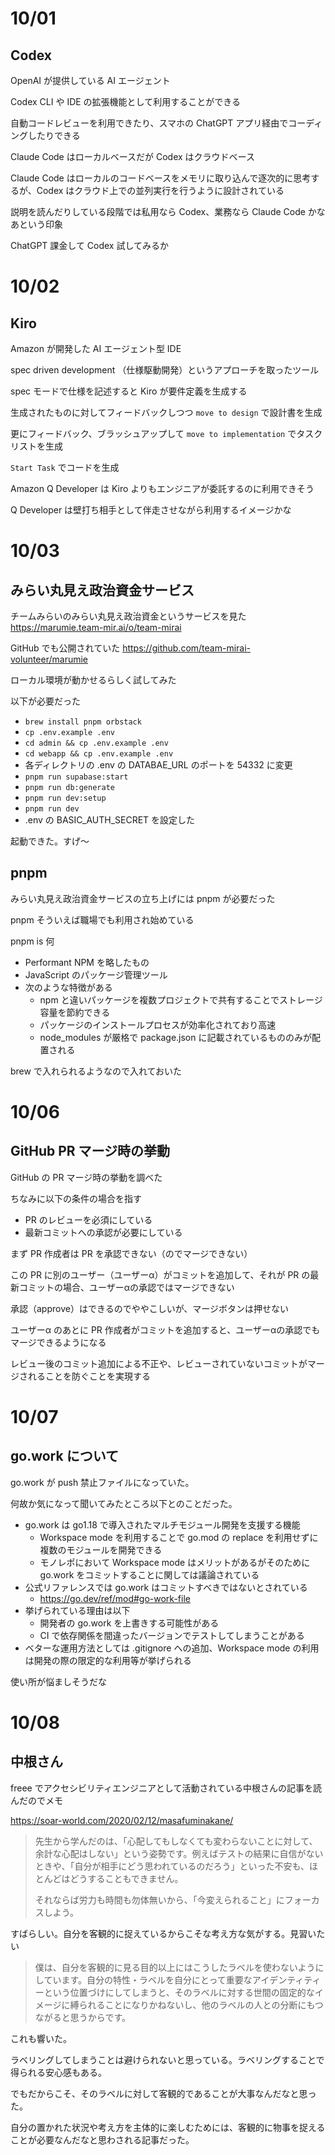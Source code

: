 <!-- h1 と line-length はスルーさせる -->
<!-- markdownlint-disable MD013 MD025 -->

# 10/01

## Codex

OpenAI が提供している AI エージェント

Codex CLI や IDE の拡張機能として利用することができる

自動コードレビューを利用できたり、スマホの ChatGPT アプリ経由でコーディングしたりできる

Claude Code はローカルベースだが Codex はクラウドベース

Claude Code はローカルのコードベースをメモリに取り込んで逐次的に思考するが、Codex はクラウド上での並列実行を行うように設計されている

説明を読んだりしている段階では私用なら Codex、業務なら Claude Code かなあという印象

ChatGPT 課金して Codex 試してみるか

# 10/02

## Kiro

Amazon が開発した AI エージェント型 IDE

spec driven development （仕様駆動開発）というアプローチを取ったツール

spec モードで仕様を記述すると Kiro が要件定義を生成する

生成されたものに対してフィードバックしつつ `move to design` で設計書を生成

更にフィードバック、ブラッシュアップして `move to implementation` でタスクリストを生成

`Start Task` でコードを生成

Amazon Q Developer は Kiro よりもエンジニアが委託するのに利用できそう

Q Developer は壁打ち相手として伴走させながら利用するイメージかな

# 10/03

## みらい丸見え政治資金サービス

チームみらいのみらい丸見え政治資金というサービスを見た
<https://marumie.team-mir.ai/o/team-mirai>

GitHub でも公開されていた
<https://github.com/team-mirai-volunteer/marumie>

ローカル環境が動かせるらしく試してみた

以下が必要だった

- `brew install pnpm orbstack`
- `cp .env.example .env`
- `cd admin && cp .env.example .env`
- `cd webapp && cp .env.example .env`
- 各ディレクトリの .env の DATABAE_URL のポートを 54332 に変更
- `pnpm run supabase:start`
- `pnpm run db:generate`
- `pnpm run dev:setup`
- `pnpm run dev`
- .env の BASIC_AUTH_SECRET を設定した

起動できた。すげ〜

## pnpm

みらい丸見え政治資金サービスの立ち上げには pnpm が必要だった

pnpm そういえば職場でも利用され始めている

pnpm is 何

- Performant NPM を略したもの
- JavaScript のパッケージ管理ツール
- 次のような特徴がある
  - npm と違いパッケージを複数プロジェクトで共有することでストレージ容量を節約できる
  - パッケージのインストールプロセスが効率化されており高速
  - node_modules が厳格で package.json に記載されているもののみが配置される

brew で入れられるようなので入れておいた

# 10/06

## GitHub PR マージ時の挙動

GitHub の PR マージ時の挙動を調べた

ちなみに以下の条件の場合を指す

- PR のレビューを必須にしている
- 最新コミットへの承認が必要にしている

まず PR 作成者は PR を承認できない（のでマージできない）

この PR に別のユーザー（ユーザーα）がコミットを追加して、それが PR の最新コミットの場合、ユーザーαの承認ではマージできない

承認（approve）はできるのでややこしいが、マージボタンは押せない

ユーザーα のあとに PR 作成者がコミットを追加すると、ユーザーαの承認でもマージできるようになる

レビュー後のコミット追加による不正や、レビューされていないコミットがマージされることを防ぐことを実現する

# 10/07

## go.work について

go.work が push 禁止ファイルになっていた。

何故か気になって聞いてみたところ以下とのことだった。

- go.work は go1.18 で導入されたマルチモジュール開発を支援する機能
  - Workspace mode を利用することで go.mod の replace を利用せずに複数のモジュールを開発できる
  - モノレポにおいて Workspace mode はメリットがあるがそのために go.work をコミットすることに関しては議論されている
- 公式リファレンスでは go.work はコミットすべきではないとされている
  - <https://go.dev/ref/mod#go-work-file>
- 挙げられている理由は以下
  - 開発者の go.work を上書きする可能性がある
  - CI で依存関係を間違ったバージョンでテストしてしまうことがある
- ベターな運用方法としては .gitignore への追加、Workspace mode の利用は開発の際の限定的な利用等が挙げられる

使い所が悩ましそうだな

# 10/08

## 中根さん

freee でアクセシビリティエンジニアとして活動されている中根さんの記事を読んだのでメモ

<https://soar-world.com/2020/02/12/masafuminakane/>

> 先生から学んだのは、「心配してもしなくても変わらないことに対して、余計な心配はしない」という姿勢です。例えばテストの結果に自信がないときや、「自分が相手にどう思われているのだろう」といった不安も、ほとんどはどうすることもできません。
>
> それならば労力も時間も勿体無いから、「今変えられること」にフォーカスしよう。

すばらしい。自分を客観的に捉えているからこそな考え方な気がする。見習いたい

> 僕は、自分を客観的に見る目的以上にはこうしたラベルを使わないようにしています。自分の特性・ラベルを自分にとって重要なアイデンティティーという位置づけにしてしまうと、そのラベルに対する世間の固定的なイメージに縛られることになりかねないし、他のラベルの人との分断にもつながると思うからです。

これも響いた。

ラベリングしてしまうことは避けられないと思っている。ラベリングすることで得られる安心感もある。

でもだからこそ、そのラベルに対して客観的であることが大事なんだなと思った。

自分の置かれた状況や考え方を主体的に楽しむためには、客観的に物事を捉えることが必要なんだなと思わされる記事だった。
